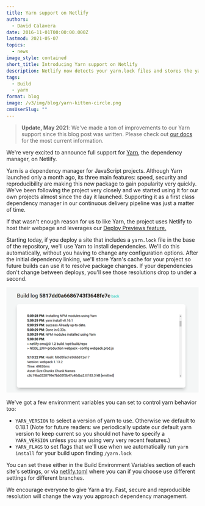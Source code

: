 ```yaml
---
title: Yarn support on Netlify
authors:
  - David Calavera
date: 2016-11-01T00:00:00.000Z
lastmod: 2021-05-07
topics:
  - news
image_style: contained
short_title: Introducing Yarn support on Netlify
description: Netlify now detects your yarn.lock files and stores the yarn cache for reusage.
tags:
  - Build
  - yarn
format: blog
image: /v3/img/blog/yarn-kitten-circle.png
cmsUserSlug: ""
---
```

> **Update, May 2021**: We've made a ton of improvements to our Yarn support since this blog post was written. Please check out [our docs](https://docs.netlify.com/configure-builds/manage-dependencies/#yarn) for the most current information.

We're very excited to announce full support for [Yarn](https://yarnpkg.com), the dependency manager, on Netlify.

Yarn is a dependency manager for JavaScript projects. Although Yarn launched only a month ago, its three main features: speed, security and reproducibility are making this new package to gain popularity very quickly. We've been following the project very closely and we started using it for our own projects almost since the day it launched. Supporting it as a first class dependency manager in our continuous delivery pipeline was just a matter of time.

If that wasn't enough reason for us to like Yarn, the project uses Netlify to host their webpage and leverages our [Deploy Previews feature.](https://www.netlify.com/blog/2016/07/20/introducing-deploy-previews-in-netlify/)

Starting today, if you deploy a site that includes a `yarn.lock` file in the base of the repository, we'll use Yarn to install dependencies. We'll do this automatically, without you having to change any configuration options. After the initial dependency linking, we'll store Yarn's cache for your project so future builds can use it to resolve package changes. If your dependencies don't change between deploys, you'll see those resolutions drop to under a second.

![](/v3/img/blog/yarn-log.png)

We've got a few environment variables you can set to control yarn behavior too:

* `YARN_VERSION` to select a version of yarn to use.  Otherwise we default to 0.18.1 (Note for future readers: we periodically update our default yarn version to keep current so you should not have to specify a `YARN_VERSION` unless you are using very very recent features.)
* `YARN_FLAGS` to set flags that we'll use when we automatically run `yarn install` for your build upon finding `/yarn.lock`

You can set these either in the Build Environment Variables section of each site's settings, or via [netlify.toml](https://www.netlify.com/docs/continuous-deployment/#deploy-contexts) where you can if you choose use different settings for different branches.

We encourage everyone to give Yarn a try. Fast, secure and reproducible resolution will change the way you approach dependency management.